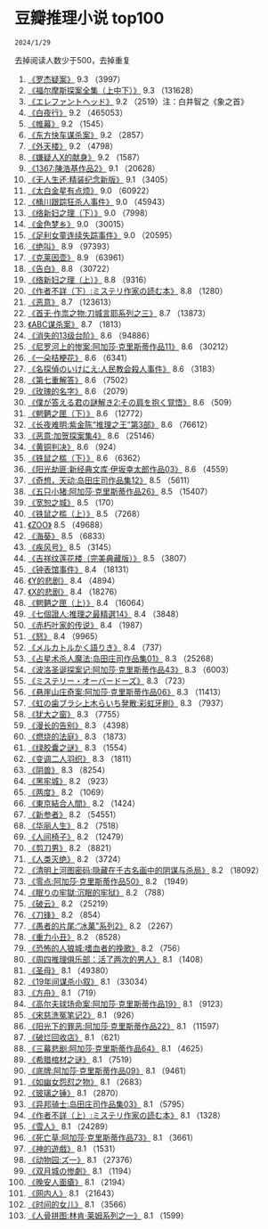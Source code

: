 # 豆瓣推理小说 top100

`2024/1/29`

去掉阅读人数少于500，去掉重复


1. [《罗杰疑案》](https://book.douban.com/subject/34985248/)  9.3 （3997）
2. [《福尔摩斯探案全集（上中下）》](https://book.douban.com/subject/1040211/)  9.3 （131628）
3. [《エレファントヘッド》](https://book.douban.com/subject/36497658/)  9.2 （2519）注：白井智之《象之首》
4. [《白夜行》](https://book.douban.com/subject/10554308/)  9.2 （465053）
5. [《帷幕》](https://book.douban.com/subject/35615063/)  9.2 （1545）
6. [《东方快车谋杀案》](https://book.douban.com/subject/35126598/)  9.2 （2857）
7. [《外天楼》](https://book.douban.com/subject/6890451/)  9.2 （4798）
8. [《嫌疑人X的献身》](https://book.douban.com/subject/35718847/)  9.2 （1587）
9. [《1367:陳浩基作品2》](https://book.douban.com/subject/25897884/)  9.1 （20628）
10. [《无人生还:精装纪念新版》](https://book.douban.com/subject/30466192/)  9.1 （3405）
11. [《太白金星有点烦》](https://book.douban.com/subject/36328704/)  9.0 （60922）
12. [《桶川跟踪狂杀人事件》](https://book.douban.com/subject/35094680/)  9.0 （45943）
13. [《络新妇之理（下）》](https://book.douban.com/subject/4038673/)  9.0 （7998）
14. [《金色梦乡》](https://book.douban.com/subject/5038409/)  9.0 （30015）
15. [《足利女童连续失踪事件》](https://book.douban.com/subject/35776315/)  9.0 （20595）
16. [《绝叫》](https://book.douban.com/subject/35031587/)  8.9 （97393）
17. [《克莱因壶》](https://book.douban.com/subject/33658616/)  8.9 （63961）
18. [《告白》](https://book.douban.com/subject/26681984/)  8.8 （30722）
19. [《络新妇之理（上）》](https://book.douban.com/subject/4038672/)  8.8 （9316）
20. [《作者不詳（下）:ミステリ作家の読む本》](https://book.douban.com/subject/5410404/)  8.8 （1280）
21. [《恶意》](https://book.douban.com/subject/26877752/)  8.7 （123613）
22. [《首无·作祟之物:刀城言耶系列之三》](https://book.douban.com/subject/6249670/)  8.7 （13873）
23. [《ABC谋杀案》](https://book.douban.com/subject/35097105/)  8.7 （1813）
24. [《消失的13级台阶》](https://book.douban.com/subject/34996429/)  8.6 （94886）
25. [《尼罗河上的惨案:阿加莎·克里斯蒂作品11》](https://book.douban.com/subject/25697546/)  8.6 （30212）
26. [《一朵桔梗花》](https://book.douban.com/subject/27001114/)  8.6 （6341）
27. [《名探偵のいけにえ:人民教会殺人事件》](https://book.douban.com/subject/36028738/)  8.6 （3183）
28. [《第七重解答》](https://book.douban.com/subject/4140380/)  8.6 （7502）
29. [《玫瑰的名字》](https://book.douban.com/subject/26704404/)  8.6 （2079）
30. [《僕が答える君の謎解き2:その肩を抱く覚悟》](https://book.douban.com/subject/35578233/)  8.6 （509）
31. [《魍魉之匣（下）》](https://book.douban.com/subject/3162527/)  8.6 （12772）
32. [《长夜难明:紫金陈“推理之王”第3部》](https://book.douban.com/subject/26923390/)  8.6 （76612）
33. [《恶意:加贺探案集4》](https://book.douban.com/subject/10554309/)  8.6 （25146）
34. [《黄铜判决》](https://book.douban.com/subject/26422517/)  8.6 （924）
35. [《铁鼠之槛（下）》](https://book.douban.com/subject/3715844/)  8.6 （6362）
36. [《阳光劫匪:新经典文库·伊坂幸太郎作品03》](https://book.douban.com/subject/25737793/)  8.6 （4559）
37. [《奇想，天动:岛田庄司作品集12》](https://book.douban.com/subject/23780806/)  8.5 （5611）
38. [《五只小猪:阿加莎·克里斯蒂作品26》](https://book.douban.com/subject/25986273/)  8.5 （15407）
39. [《宽恕之城》](https://book.douban.com/subject/36636611/)  8.5 （170）
40. [《铁鼠之槛（上）》](https://book.douban.com/subject/3715833/)  8.5 （7268）
41. [《ZOO》](https://book.douban.com/subject/2297697/)  8.5 （49688）
42. [《海葵》](https://book.douban.com/subject/35272690/)  8.5 （6833）
43. [《疾风号》](https://book.douban.com/subject/34856710/)  8.5 （3145）
44. [《吉祥纹莲花楼（完美典藏版）》](https://book.douban.com/subject/25846270/)  8.5 （3807）
45. [《钟表馆事件》](https://book.douban.com/subject/26771719/)  8.4 （18131）
46. [《Y的悲剧》](https://book.douban.com/subject/26915345/)  8.4 （4894）
47. [《X的悲剧》](https://book.douban.com/subject/3347997/)  8.4 （18276）
48. [《魍魉之匣（上）》](https://book.douban.com/subject/3162513/)  8.4 （16064）
49. [《七個證人:推理之最精選14》](https://book.douban.com/subject/2055004/)  8.4 （3848）
50. [《赤朽叶家的传说》](https://book.douban.com/subject/34996428/)  8.4 （1987）
51. [《怒》](https://book.douban.com/subject/26760976/)  8.4 （9965）
52. [《メルカトルかく語りき》](https://book.douban.com/subject/6060381/)  8.4 （737）
53. [《占星术杀人魔法:岛田庄司作品集01》](https://book.douban.com/subject/10740776/)  8.3 （25268）
54. [《波洛圣诞探案记:阿加莎·克里斯蒂作品43》](https://book.douban.com/subject/26689987/)  8.3 （6003）
55. [《ミステリー・オーバードーズ》](https://book.douban.com/subject/35451149/)  8.3 （723）
56. [《悬崖山庄奇案:阿加莎·克里斯蒂作品06》](https://book.douban.com/subject/24535899/)  8.3 （11413）
57. [《虹の歯ブラシ上木らいち発散:彩虹牙刷》](https://book.douban.com/subject/26285818/)  8.3 （7937）
58. [《犹大之窗》](https://book.douban.com/subject/30441962/)  8.3 （7755）
59. [《漫长的告别》](https://book.douban.com/subject/34970873/)  8.3 （4398）
60. [《燃烧的法庭》](https://book.douban.com/subject/35350765/)  8.3 （1873）
61. [《绿胶囊之谜》](https://book.douban.com/subject/35170811/)  8.3 （1554）
62. [《变调二人羽织》](https://book.douban.com/subject/26638267/)  8.3 （1811）
63. [《阴兽》](https://book.douban.com/subject/6558049/)  8.3 （8254）
64. [《黑牢城》](https://book.douban.com/subject/36432614/)  8.2 （923）
65. [《两度》](https://book.douban.com/subject/36156911/)  8.2 （1069）
66. [《東京結合人間》](https://book.douban.com/subject/26581313/)  8.2 （1424）
67. [《新参者》](https://book.douban.com/subject/26639966/)  8.2 （54551）
68. [《华丽人生》](https://book.douban.com/subject/35602671/)  8.2 （7518）
69. [《人间椅子》](https://book.douban.com/subject/6558046/)  8.2 （12479）
70. [《剪刀男》](https://book.douban.com/subject/4034009/)  8.2 （8821）
71. [《人类灭绝》](https://book.douban.com/subject/36136689/)  8.2 （3724）
72. [《清明上河图密码:隐藏在千古名画中的阴谋与杀局》](https://book.douban.com/subject/26265745/)  8.2 （18092）
73. [《零点:阿加莎·克里斯蒂作品50》](https://book.douban.com/subject/26874196/)  8.2 （1949）
74. [《眠りの牢獄:沉眠的牢狱》](https://book.douban.com/subject/6006517/)  8.2 （788）
75. [《破云》](https://book.douban.com/subject/34467283/)  8.2 （25219）
76. [《刀锋》](https://book.douban.com/subject/35763332/)  8.2 （854）
77. [《愚者的片尾:“冰菓”系列2》](https://book.douban.com/subject/24853056/)  8.2 （2267）
78. [《重力小丑》](https://book.douban.com/subject/26359751/)  8.2 （8528）
79. [《恐怖的人狼城:嗜血者的挽歌》](https://book.douban.com/subject/10763925/)  8.2 （756）
80. [《周四推理俱乐部：活了两次的男人》](https://book.douban.com/subject/36177409/)  8.1 （1408）
81. [《圣母》](https://book.douban.com/subject/30475757/)  8.1 （49380）
82. [《19年间谋杀小叙》](https://book.douban.com/subject/30237176/)  8.1 （33034）
83. [《方舟》](https://book.douban.com/subject/36028742/)  8.1 （719）
84. [《高尔夫球场命案:阿加莎·克里斯蒂作品19》](https://book.douban.com/subject/25905706/)  8.1 （9123）
85. [《宋慈洗冤笔记2》](https://book.douban.com/subject/36540442/)  8.1 （926）
86. [《阳光下的罪恶:阿加莎·克里斯蒂作品22》](https://book.douban.com/subject/25929085/)  8.1 （11597）
87. [《破烂回收店》](https://book.douban.com/subject/36443466/)  8.1 （621）
88. [《三幕悲剧:阿加莎·克里斯蒂作品64》](https://book.douban.com/subject/30346157/)  8.1 （4625）
89. [《希腊棺材之谜》](https://book.douban.com/subject/26941500/)  8.1 （7519）
90. [《底牌:阿加莎·克里斯蒂作品09》](https://book.douban.com/subject/24852594/)  8.1 （9461）
91. [《如幽女怨怼之物》](https://book.douban.com/subject/35217601/)  8.1 （2683）
92. [《玻璃之锤》](https://book.douban.com/subject/25732157/)  8.1 （2870）
93. [《异邦骑士:岛田庄司作品集03》](https://book.douban.com/subject/11501902/)  8.1 （5795）
94. [《作者不詳（上）:ミステリ作家の読む本》](https://book.douban.com/subject/5410402/)  8.1 （1328）
95. [《雪人》](https://book.douban.com/subject/26729776/)  8.1 （24289）
96. [《死亡草:阿加莎·克里斯蒂作品73》](https://book.douban.com/subject/30245148/)  8.1 （3661）
97. [《神的遊戲》](https://book.douban.com/subject/26936111/)  8.1 （1531）
98. [《动物园:ズ一》](https://book.douban.com/subject/26723423/)  8.1 （27376）
99. [《双月城の惨劇》](https://book.douban.com/subject/4854135/)  8.1 （1194）
100. [《晚安人面瘡》](https://book.douban.com/subject/35218491/)  8.1 （2194）
101. [《网内人》](https://book.douban.com/subject/34262174/)  8.1 （21643）
102. [《时间的女儿》](https://book.douban.com/subject/1027767/)  8.1 （3566）
103. [《人骨拼图:林肯·莱姆系列之一》](https://book.douban.com/subject/24859588/)  8.1 （1599）